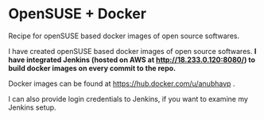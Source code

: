 # OpenSUSE + Docker
Recipe for openSUSE based docker images of open source softwares.

I have created openSUSE based docker images of open source softwares. **I have integrated Jenkins (hosted on AWS at http://18.233.0.120:8080/) to build docker images on every commit to the repo.**

Docker images can be found at https://hub.docker.com/u/anubhavp .

I can also provide login credentials to Jenkins, if you want to examine my Jenkins setup.
